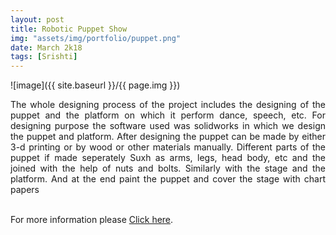 ```yaml
---
layout: post
title: Robotic Puppet Show
img: "assets/img/portfolio/puppet.png"
date: March 2k18 
tags: [Srishti]
---
```


![image]({{ site.baseurl }}/{{ page.img }})

<p style = " text-align: justify;">
The whole designing process of the project includes the designing of the puppet and the platform on which it perform dance, speech, etc. For designing purpose the software used was solidworks in which we design the puppet and platform. After designing the puppet can be made by either 3-d printing or by wood or other materials manually. Different parts of the puppet if made seperately Suxh as arms, legs, head body, etc and the joined with the help of nuts and bolts. Similarly with the stage and the platform. And at the end paint the puppet and cover the stage with chart papers<br><br>

For more information please <a href= "https://github.com/marsiitr/Robotic-Puppet-Show">Click here</a>.</p>
